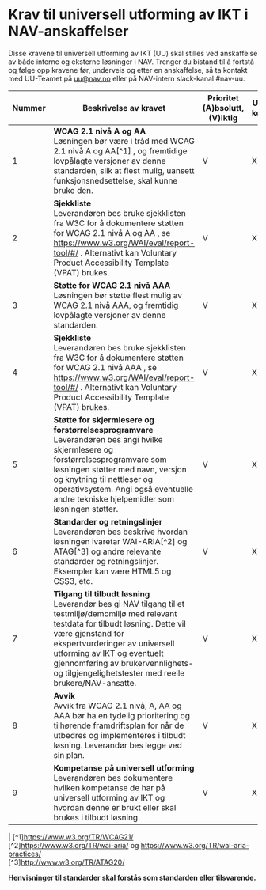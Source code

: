 # Krav til universell utforming av IKT i NAV-anskaffelser

Disse kravene til universell utforming av IKT (UU) skal stilles ved anskaffelse av både interne og eksterne løsninger i NAV.
Trenger du bistand til å fortstå og følge opp kravene før, underveis og etter en anskaffelse, så ta kontakt med UU-Teamet på uu@nav.no eller på NAV-intern slack-kanal #nav-uu.

 Nummer | Beskrivelse av kravet | Prioritet (A)bsolutt, (V)iktig | Utdypende kommentar
------------ | ------------- | ------------ | -------------
1 | **WCAG 2.1 nivå A og AA** </br> Løsningen bør være i tråd med WCAG 2.1 nivå A og AA[^1] , og fremtidige lovpålagte versjoner av denne standarden, slik at flest mulig, uansett funksjonsnedsettelse, skal kunne bruke den.| V | X
2 | **Sjekkliste** </br> Leverandøren bes bruke sjekklisten fra W3C for å dokumentere støtten for WCAG 2.1 nivå A og AA , se https://www.w3.org/WAI/eval/report-tool/#/  . Alternativt kan Voluntary Product Accessibility Template (VPAT) brukes. | V | X
3 | **Støtte for WCAG 2.1 nivå AAA** </br> Løsningen bør støtte flest mulig av WCAG 2.1 nivå AAA, og fremtidig lovpålagte versjoner av denne standarden.| V | X
4 | **Sjekkliste** </br> Leverandøren bes bruke sjekklisten fra W3C for å dokumentere støtten for WCAG 2.1 nivå AAA , se https://www.w3.org/WAI/eval/report-tool/#/ . Alternativt kan Voluntary Product Accessibility Template (VPAT) brukes. | V | X
5 | **Støtte for skjermlesere og forstørrelsesprogramvare** </br> Leverandøren bes angi hvilke skjermlesere og forstørrelsesprogramvare som løsningen støtter med navn, versjon og knytning til nettleser og operativsystem. Angi også eventuelle andre tekniske hjelpemidler som løsningen støtter.| V | X
6 | **Standarder og retningslinjer** </br> Leverandøren bes beskrive hvordan løsningen ivaretar WAI-ARIA[^2] og ATAG[^3] og andre relevante standarder og retningslinjer. Eksempler kan være HTML5 og CSS3, etc. | V | X
7 | **Tilgang til tilbudt løsning** </br> Leverandør bes gi NAV tilgang til et testmiljø/demomiljø med relevant testdata for tilbudt løsning. Dette vil være gjenstand for ekspertvurderinger av universell utforming av IKT og eventuelt gjennomføring av brukervennlighets- og tilgjengelighetstester med reelle brukere/NAV-ansatte. | V | X
8 | **Avvik** </br> Avvik fra WCAG 2.1 nivå, A, AA og AAA bør ha en tydelig prioritering og tilhørende framdriftsplan for når de utbedres og implementeres i tilbudt løsning. Leverandør bes legge ved sin plan. | V | X
9 | **Kompetanse på universell utforming** </br> Leverandøren bes dokumentere hvilken kompetanse de har på universell utforming av IKT og hvordan denne er brukt eller skal brukes i tilbudt løsning. | V | X
|
[^1]https://www.w3.org/TR/WCAG21/ <br> 
[^2]https://www.w3.org/TR/wai-aria/ og https://www.w3.org/TR/wai-aria-practices/ </br>
[^3]http://www.w3.org/TR/ATAG20/

 **Henvisninger til standarder skal forstås som standarden eller tilsvarende.**
